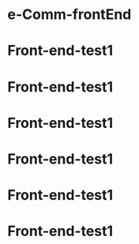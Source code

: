 # e-Comm-frontEnd
# Front-end-test1
# Front-end-test1
# Front-end-test1
# Front-end-test1
# Front-end-test1
# Front-end-test1
